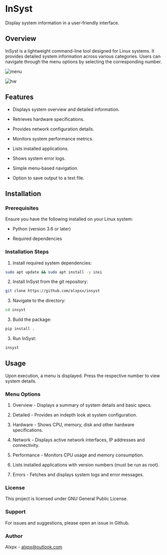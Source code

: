 # InSyst

Display system information in a user-friendly interface.

## Overview

InSyst is a lightweight command-line tool designed for Linux systems. 
It provides detailed system information across various categories.
Users can navigate through the menu options by selecting the corresponding number.

![menu](https://github.com/user-attachments/assets/64bfaf33-a7c8-4ddf-8f85-1d165ee926e7)

![hw](https://github.com/user-attachments/assets/32fcd5e8-4e03-4320-a164-670af877099a)

## Features

- Displays system overview and detailed information.

- Retrieves hardware specifications.

- Provides network configuration details.

- Monitors system performance metrics.

- Lists installed applications.

- Shows system error logs.

- Simple menu-based navigation.

- Option to save output to a text file.


## Installation

### Prerequisites
Ensure you have the following installed on your Linux system:

- Python (version 3.6 or later)

- Required dependencies

### Installation Steps

1. Install required system dependencies:
```bash
sudo apt update && sudo apt install -y inxi
```
2. Install InSyst from the git repository:
```bash
git clone https://github.com/alxpxx/insyst
```
3. Navigate to the directory:
```bash
cd insyst
```
3. Build the package:
```bash
pip install .
```
3. Run InSyst:	
```bash
insyst
```

## Usage

Upon execution, a menu is displayed. Press the respective number to view system details.

### Menu Options

1. Overview - Displays a summary of system details and basic specs.

2. Detailed - Provides an indepth look at system configuration.

3. Hardware - Shows CPU, memory, disk and other hardware specifications.

4. Network - Displays active network interfaces, IP addresses and connectivity.

5. Performance - Monitors CPU usage and memory consumption.

6. Lists installed applications with version numbers (must be run as root).

7. Errors - Fetches and displays system logs and error messages.


### License

This project is licensed under GNU General Public License.

### Support

For issues and suggestions, please open an issue in Github.

### Author

Alxpx - alxpx@outlook.com
